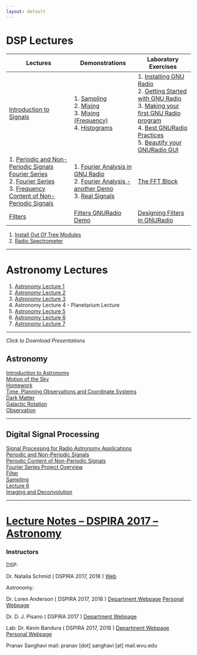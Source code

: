 ```yaml
---
layout: default
---
```


# DSP Lectures

| Lectures| Demonstrations| Laboratory Exercises|
|-----|-----|-----|
| [Introduction to Signals](https://mediasitecs.lib.wvu.edu/Mediasite1/Play/4ff26b2d1e334c199f9644f7c21f4f8d1d) | 1. [Sampling](https://mediasitecs.lib.wvu.edu/Mediasite1/Play/3a1842a284284aa5b08b533e3af825b71d) <br>2. [Mixing](https://mediasitecs.lib.wvu.edu/Mediasite1/Play/040268aefe154838a6b16d5890a526331d) <br>3. [Mixing (Frequency)](https://mediasitecs.lib.wvu.edu/Mediasite1/Play/ac80f7e2da8a4bf5856d7a1fa61053361d) <br> 4. [Histograms](https://mediasitecs.lib.wvu.edu/Mediasite1/Play/8de0d7fd64784c239f6b94b14161218e1d)          	|  1. [Installing GNU Radio](https://mediasitecs.lib.wvu.edu/Mediasite1/Play/1150c64dea0e41e5823ad63496e629d71d) <br> 2. [Getting Started with GNU Radio](https://mediasitecs.lib.wvu.edu/Mediasite1/Play/b3ab05640dee404bb30f9b84f2d25afd1d) <br> 3. [Making your first GNU Radio program](https://mediasitecs.lib.wvu.edu/Mediasite1/Play/4d9cf034b5d1473b9467f69a15e1fcd31d) <br> 4. [Best GNURadio Practices](https://mediasitecs.lib.wvu.edu/Mediasite1/Play/3d2c6810d9b847c19b087c23e521f26b1d) <br> 5. [ Beautify your GNURadio GUI](https://mediasitecs.lib.wvu.edu/Mediasite1/Play/622949d398ef4d55be1e6ea19845b3071d)	|
|  1. [Periodic and Non-Periodic Signals Fourier Series](https://mediasitecs.lib.wvu.edu/Mediasite1/Play/bf73dba28e29455f9a966ce64f94042a1d)  <br> 2. [Fourier Series](https://mediasitecs.lib.wvu.edu/Mediasite1/Play/d9adb334770a49e089a77f7b0a70dea31d)	<br> 3. [Frequency Content of Non-Periodic Signals](https://mediasitecs.lib.wvu.edu/Mediasite1/Play/1d689eed4e1740d4b48dd7cc902e33281d) | 1. [Fourier Analysis in GNU Radio](https://mediasitecs.lib.wvu.edu/Mediasite1/Play/2407d3c94138460894e4357070b576281d) <br> 2. [Fourier Analysis - another Demo](https://mediasitecs.lib.wvu.edu/Mediasite1/Play/057d930e6e1a4bb2ac80c6752b748e751d)  <br> 3. [Real Signals](https://mediasitecs.lib.wvu.edu/Mediasite1/Play/b85fac1246f4498da147cbc12fc5e0181d)	| [The FFT Block]() |
| [Filters](https://mediasitecs.lib.wvu.edu/Mediasite1/Play/6aea73645b554d3099a5e32831d445a01d)| [Filters GNURadio Demo]()  | [Designing Filters in GNURadio]() |



1. [Install Out Of Tree Modules]()
2. [Radio Spectrometer]()
<hr>

# Astronomy Lectures 

1. [Astronomy Lecture 1](https://mediasitecs.lib.wvu.edu/Mediasite1/Play/03a2e48acc71480d8671fe86e49fc8291d)
2. [Astronomy Lecture 2](https://mediasitecs.lib.wvu.edu/Mediasite1/Play/9a78180f099e42cb83f3e7dcc5ecaa901d)
3. [Astronomy Lecture 3](https://mediasitecs.lib.wvu.edu/Mediasite1/Play/1f5b8658b1e04f4e9aef71c9bf8d4d121d)
4. Astronomy Lecture 4 - Planetarium Lecture
5. [Astronomy Lecture 5](https://mediasitecs.lib.wvu.edu/Mediasite1/Play/d474f6f0d1714acf9b89d1b884d30c551d)
6. [Astronomy Lecture 6]()
7. [Astronomy Lecture 7]()


<hr>

<em> Click to Download Presentations</em>

<h2> Astronomy </h2>

<a href="https://github.com/WVURAIL/dspira/blob/master/lectures/2018/Astronomy/1.pptx">Introduction to Astronomy</a><br>
<a href="https://github.com/WVURAIL/dspira/blob/master/lectures/2018/Astronomy/2.pptx">Motion of the Sky</a><br>
<a href="https://github.com/WVURAIL/dspira/blob/master/lectures/2018/Astronomy/2hw.pdf">Homework</a><br>
<a href="https://github.com/WVURAIL/dspira/blob/master/lectures/2018/Astronomy/3.pptx">Time, Planning Observations and Coordinate Systems</a><br>
<a href="https://github.com/WVURAIL/dspira/blob/master/lectures/2018/Astronomy/4.pptx">Dark Matter</a><br>
<a href="https://github.com/WVURAIL/dspira/blob/master/lectures/2018/Astronomy/5.pptx">Galactic Rotation</a><br>
<a href="https://github.com/WVURAIL/dspira/blob/master/lectures/2018/Astronomy/5.pptx">Observation</a><br>

<hr>

<h2> Digital Signal Processing  </h2>

<a href="https://github.com/WVURAIL/dspira/blob/master/lectures/2018/DSP/lecture1.pptx">Signal Processing for Radio Astronomy Applications</a><br>
<a href="https://github.com/WVURAIL/dspira/blob/master/lectures/2018/DSP/lecture2.pptx">Periodic and Non-Periodic Signals</a><br>
<a href="https://github.com/WVURAIL/dspira/blob/master/lectures/2018/DSP/lecture3.pptx">Periodic Content of Non-Periodic Signals</a><br>
<a href="https://github.com/WVURAIL/dspira/blob/master/lectures/2018/DSP/lecture3pr.pptx">Fourier Series Project Overview</a><br>
<a href="https://github.com/WVURAIL/dspira/blob/master/lectures/2018/DSP/lecture4.pptx">Filter</a><br>
<a href="https://github.com/WVURAIL/dspira/blob/master/lectures/2018/DSP/lecture5.pptx">Sampling</a><br>
<a href="https://github.com/WVURAIL/dspira/blob/master/lectures/2018/DSP/lecture6.pptx">Lecture 6</a><br>
<a href="https://github.com/WVURAIL/dspira/blob/master/lectures/2018/DSP/imagnconv.pdf">Imaging and Deconvolution</a><br>

<hr>

<h1> <a href="https://github.com/WVURAIL/dspira/blob/master/lectures/astronomy/">Lecture Notes – DSPIRA 2017 – Astronomy</a></h1>

<h3> Instructors </h3>

DSP: 

Dr. Natalia Schmid  ( DSPIRA 2017, 2018 )
[Web](http://www.statler.wvu.edu/faculty-staff/faculty/natalia-schmid)

Astronomy:  

Dr. Loren Anderson  ( DSPIRA 2017, 2018 )
[Department Webpage](http://physics.wvu.edu/faculty-and-staff/faculty/loren-anderson)
[Personal Webpage](http://community.wvu.edu/~ldanderson/)

Dr. D. J. Pisano  ( DSPIRA 2017 ) 
[Department Webpage](http://physics.wvu.edu/faculty-and-staff/faculty/d-j-pisano)

Lab:
Dr. Kevin Bandura   ( DSPIRA 2017, 2018 )
[Department Webpage](http://www.statler.wvu.edu/faculty-staff/faculty/kevin-bandura)
[Personal Webpage](http://community.wvu.edu/%7Ekmbandura/)

Pranav Sanghavi
mail: pranav [dot] sanghavi [at] mail.wvu.edu
